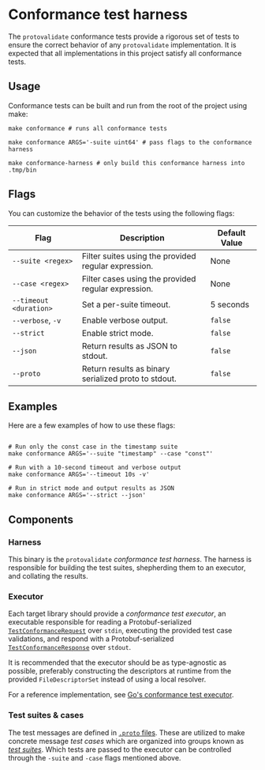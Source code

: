 # Conformance test harness

The `protovalidate` conformance tests provide a rigorous set of tests to ensure
the correct behavior of any `protovalidate` implementation. It is expected that
all implementations in this project satisfy all conformance tests.

## Usage

Conformance tests can be built and run from the root of the project using make:

```shell
make conformance # runs all conformance tests

make conformance ARGS='-suite uint64' # pass flags to the conformance harness

make conformance-harness # only build this conformance harness into .tmp/bin
```

## Flags

You can customize the behavior of the tests using the following flags:

| Flag                   | Description                                          | Default Value |
|------------------------|------------------------------------------------------|---------------|
| `--suite <regex>`      | Filter suites using the provided regular expression. | None          |
| `--case <regex>`       | Filter cases using the provided regular expression.  | None          |
| `--timeout <duration>` | Set a per-suite timeout.                             | 5 seconds     |
| `--verbose`, `-v`      | Enable verbose output.                               | `false`       |
| `--strict`             | Enable strict mode.                                  | `false`       |
| `--json`               | Return results as JSON to stdout.                    | `false`       |
| `--proto`              | Return results as binary serialized proto to stdout. | `false`       |

## Examples

Here are a few examples of how to use these flags:

```shell

# Run only the const case in the timestamp suite
make conformance ARGS='--suite "timestamp" --case "const"'

# Run with a 10-second timeout and verbose output
make conformance ARGS='--timeout 10s -v'

# Run in strict mode and output results as JSON
make conformance ARGS='--strict --json'
```

## Components

### Harness

This binary is the `protovalidate` _conformance test harness_. The harness is
responsible for building the test suites, shepherding them to an executor, and
collating the results.

### Executor

Each target library should provide a _conformance test executor_, an executable
responsible for reading a Protobuf-serialized [`TestConformanceRequest`][harness-proto] over
`stdin`, executing the provided test case validations, and respond with a
Protobuf-serialized [`TestConformanceResponse`][harness-proto] over `stdout`.

It is recommended that the executor should be as type-agnostic as possible,
preferably constructing the descriptors at runtime from the provided 
`FileDescriptorSet` instead of using a local resolver.

For a reference implementation, see [Go's conformance test executor](/go/v2/internal/cmd/protovalidate-conformance-go/).

### Test suites & cases

The test messages are defined in [`.proto` files][cases-proto]. These are
utilized to make concrete message _test cases_ which are organized into groups
known as [_test suites_][suites]. Which tests are passed to the executor can be
controlled through the `-suite` and `-case` flags mentioned above.

[harness-proto]: /proto/testing/buf/validate/conformance/harness/harness.proto
[cases-proto]: /proto/testing/buf/validate/conformance/cases
[suites]: /tools/protovalidate-conformance/internal/cases
